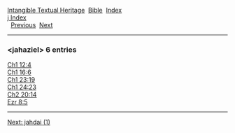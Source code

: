 [Intangible Textual Heritage](../../index)  [Bible](../index) 
[Index](index)   
[j Index](_j_)  
  [Previous](c06047)  [Next](c06049) 

------------------------------------------------------------------------

### &lt;jahaziel&gt; 6 entries

[Ch1 12:4](../kjv/ch1012.htm#004)  
[Ch1 16:6](../kjv/ch1016.htm#006)  
[Ch1 23:19](../kjv/ch1023.htm#019)  
[Ch1 24:23](../kjv/ch1024.htm#023)  
[Ch2 20:14](../kjv/ch2020.htm#014)  
[Ezr 8:5](../kjv/ezr008.htm#005)  

------------------------------------------------------------------------

[Next: jahdai (1)](c06049)

